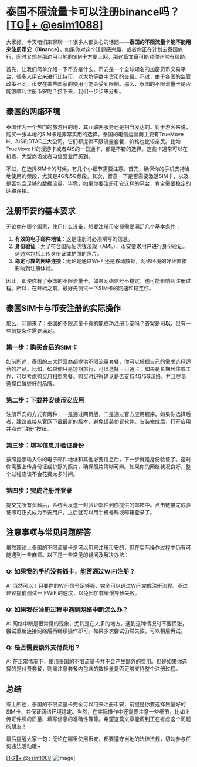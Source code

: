 # 泰国不限流量卡可以注册binance吗？[[TG💪+ @esim1088](https://t.me/s/esim1088)]

大家好，今天咱们来聊聊一个很多人都关心的话题——**泰国的不限流量卡能不能用来注册币安（Binance）**。如果你对这个话题感兴趣，或者你正在计划去泰国旅行，同时又想在那边用当地的SIM卡方便上网，那这篇文章可能对你非常有帮助。

首先，让我们简单介绍一下币安是什么。币安是一个全球知名的加密货币交易平台，很多人用它来进行比特币、以太坊等数字货币的交易。不过，由于各国的监管政策不同，币安在某些国家的使用可能会受到限制。那么，泰国的不限流量卡是否能够顺利注册币安呢？接下来，我们一步步来分析。

## 泰国的网络环境

泰国作为一个热门的旅游目的地，其互联网服务还是相当发达的。对于游客来说，购买一张本地的SIM卡是非常实用的选择。泰国的电信运营商主要有TrueMove H、AIS和DTAC三大公司，它们都提供不限流量套餐，价格也比较亲民。比如TrueMove H的漫游卡或者AIS的一日通卡，都是不错的选择。这些卡通常可以在机场、大型商场或者电信营业厅买到。

不过，在选择SIM卡的时候，有几个小细节需要注意。首先，确保你的手机支持当地使用的频段，尤其是4G和5G频段。其次，留意一下是否需要激活SIM卡，以及是否包含足够的数据流量。毕竟，如果你要注册币安这样的平台，肯定需要稳定的网络连接。

## 注册币安的基本要求

无论你在哪个国家，使用什么设备，想要注册币安都需要满足几个基本条件：

1. **有效的电子邮件地址**：这是注册时必须填写的信息。
2. **身份验证**：为了符合国际反洗钱法规（AML），币安要求用户进行身份验证。这通常包括上传身份证或护照的照片。
3. **稳定可靠的网络连接**：无论是通过Wi-Fi还是移动数据，网络环境的好坏直接影响到注册体验。

因此，即使你有了泰国的不限流量卡，如果网络信号不稳定，也可能影响到注册过程。所以，在开始之前，最好先测试一下SIM卡的网速和稳定性。

## 泰国SIM卡与币安注册的实际操作

那么，问题来了：泰国的不限流量卡真的能成功注册币安吗？答案是**可以**，但有一些前提条件需要满足。

### 第一步：购买合适的SIM卡

如前所述，泰国的三大运营商都提供不限流量套餐，你可以根据自己的需求选择适合的产品。比如，如果你只是短期旅行，可以选择一日通卡；如果是长期居住或工作，可以考虑购买月租型套餐。购买时记得确认是否支持4G/5G网络，并且尽量选择口碑较好的品牌。

### 第二步：下载并安装币安应用

注册币安的方式有两种：一是通过网页版，二是通过官方应用程序。如果你选择后者，建议直接从官网下载最新的版本，避免误装仿冒软件。安装完成后，打开应用并点击“注册”按钮。

### 第三步：填写信息并验证身份

按照提示输入你的电子邮件地址和其他必要信息后，下一步就是身份验证了。这时你需要上传身份证或护照的照片，确保照片清晰可辨。如果你的网络状况良好，整个过程应该不会花费太多时间。

### 第四步：完成注册并登录

提交完所有资料后，系统会发送一封验证邮件到你提供的邮箱中。点击链接完成验证即可正式成为币安用户。之后就可以用手机号码或邮箱登录了。

## 注意事项与常见问题解答

虽然理论上泰国的不限流量卡是可以用来注册币安的，但在实际操作过程中仍有可能遇到一些麻烦。以下是一些常见的疑问及解决办法：

### Q: 如果我的手机没有插卡，能否通过WiFi注册？
A: 当然可以！只要你的WiFi信号足够强，完全可以通过WiFi完成注册流程。不过建议提前测试一下WiFi的速度，以免因加载缓慢导致失败。

### Q: 如果我在注册过程中遇到网络中断怎么办？
A: 网络中断是很常见的现象，尤其是在人多的地方。遇到这种情况时不要慌张，尝试重新连接网络后再继续操作即可。如果多次尝试仍然失败，可以稍后再试。

### Q: 是否需要额外支付费用？
A: 在正常情况下，使用泰国的不限流量卡并不会产生额外的费用。但是如果你选择的是付费套餐，则需注意套餐内包含的数据量是否足够支持整个注册过程。

## 总结

综上所述，泰国的不限流量卡完全可以用来注册币安，前提是你要选择质量好的SIM卡，并保证网络环境稳定。当然，在实际操作中还需要注意一些细节，比如上传证件照的质量、填写信息的准确性等等。希望这篇文章能帮到正在考虑这个问题的朋友！

最后提醒大家一句：无论在哪里使用币安，都要遵守当地的法律法规，切勿参与任何违法活动哦~ 

[[TG💪+ @esim1088](https://t.me/s/esim1088) ![Image](https://i.postimg.cc/4NQfJmqS/Snipaste-2025-05-13-00-14-12.png)]